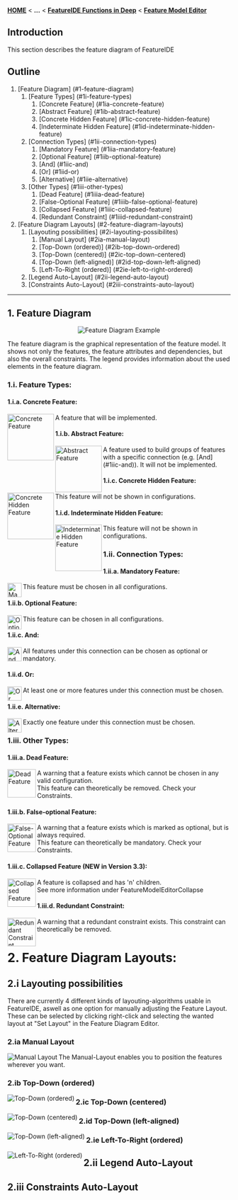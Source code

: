 <!-- Breadcrumb -->
[**HOME**](https://github.com/FeatureIDE/FeatureIDE/wiki) < **...** < [**FeatureIDE Functions in Deep**](https://github.com/FeatureIDE/FeatureIDE/wiki/FeatureIDE-Functions-in-Deep) < [**Feature Model Editor**](https://github.com/FeatureIDE/FeatureIDE/wiki/Feature-Model-Editor)

<!-- Introduction -->
## Introduction
This section describes the feature diagram of FeatureIDE

<!-- Outline -->
## Outline
1. [Feature Diagram] (#1-feature-diagram)  
    1. [Feature Types] (#1i-feature-types)  
        1. [Concrete Feature] (#1ia-concrete-feature)  
        2. [Abstract Feature] (#1ib-abstract-feature)  
        3. [Concrete Hidden Feature] (#1ic-concrete-hidden-feature)  
        4. [Indeterminate Hidden Feature] (#1id-indeterminate-hidden-feature)  
    2. [Connection Types] (#1ii-connection-types)  
        1. [Mandatory Feature] (#1iia-mandatory-feature)  
        2. [Optional Feature] (#1iib-optional-feature)  
        3. [And] (#1iic-and)  
        4. [Or] (#1iid-or)  
        5. [Alternative] (#1iie-alternative)  
    3. [Other Types] (#1iii-other-types)  
        1. [Dead Feature] (#1iiia-dead-feature)  
        2. [False-Optional Feature] (#1iiib-false-optional-feature)  
        3. [Collapsed Feature] (#1iiic-collapsed-feature)
        4. [Redundant Constraint] (#1iiid-redundant-constraint)
2. [Feature Diagram Layouts] (#2-feature-diagram-layouts)
	1. [Layouting possibilities] (#2i-layouting-possibilites) 
		1. [Manual Layout] (#2ia-manual-layout)
		2. [Top-Down (ordered)] (#2ib-top-down-ordered)
		3. [Top-Down (centered)] (#2ic-top-down-centered)
		4. [Top-Down (left-aligned)] (#2id-top-down-left-aligned)
		5. [Left-To-Right (ordered)] (#2ie-left-to-right-ordered)
	2. [Legend Auto-Layout] (#2ii-legend-auto-layout)
	3. [Constraints Auto-Layout] (#2iii-constraints-auto-layout)


***

<!-- Content -->
## 1. Feature Diagram
<p align="center">
<img alt="Feature Diagram Example" src="https://github.com/FeatureIDE/FeatureIDE/wiki/Assets/FeatureModelEditor/FeatureDiagram/FeatureDiagram.png">
</p>
The feature diagram is the graphical representation of the feature model.
It shows not only the features, the feature attributes and dependencies, but also the overall constraints.
The legend provides information about the used elements in the feature diagram.

### 1.i. Feature Types:

#### 1.i.a. Concrete Feature:
<img width="105px" align="left" alt="Concrete Feature" src="https://github.com/FeatureIDE/FeatureIDE/wiki/Assets/FeatureModelEditor/FeatureDiagram/Concrete.png">

A feature that will be implemented.

#### 1.i.b. Abstract Feature:
<img width="105px" align="left" alt="Abstract Feature" src="https://github.com/FeatureIDE/FeatureIDE/wiki/Assets/FeatureModelEditor/FeatureDiagram/Abstract.png">

A feature used to build groups of features with a specific connection (e.g. [And] (#1iic-and)). It will not be implemented.

#### 1.i.c. Concrete Hidden Feature:
<img width="105px" align="left" alt="Concrete Hidden Feature" src="https://github.com/FeatureIDE/FeatureIDE/wiki/Assets/FeatureModelEditor/FeatureDiagram/ConcreteHidden.png">

This feature will not be shown in configurations.

#### 1.i.d. Indeterminate Hidden Feature:
<img width="105px" align="left" alt="Indeterminate Hidden Feature" src="https://github.com/FeatureIDE/FeatureIDE/wiki/Assets/FeatureModelEditor/FeatureDiagram/IndeterminateHidden.png">
This feature will not be shown in configurations.

### 1.ii. Connection Types:

#### 1.ii.a. Mandatory Feature:
<img width="32px" align="left" alt="Mandatory Feature" src="https://github.com/FeatureIDE/FeatureIDE/wiki/Assets/FeatureModelEditor/FeatureDiagram/Mandatory.png">

This feature must be chosen in all configurations.

#### 1.ii.b. Optional Feature:
<img width="32px" align="left" alt="Optional Feature" src="https://github.com/FeatureIDE/FeatureIDE/wiki/Assets/FeatureModelEditor/FeatureDiagram/Optional.png">

This feature can be chosen in all configurations.

#### 1.ii.c. And:
<img width="32px" align="left" alt="And" src="https://github.com/FeatureIDE/FeatureIDE/wiki/Assets/FeatureModelEditor/FeatureDiagram/And.png">

All features under this connection can be chosen as optional or mandatory.

#### 1.ii.d. Or:

<img width="32px" align="left" alt="Or" src="https://github.com/FeatureIDE/FeatureIDE/wiki/Assets/FeatureModelEditor/FeatureDiagram/Or.png">

At least one or more features under this connection must be chosen.

#### 1.ii.e. Alternative:

<img width="32px" align="left" alt="Alternative" src="https://github.com/FeatureIDE/FeatureIDE/wiki/Assets/FeatureModelEditor/FeatureDiagram/Alternative.png">

Exactly one feature under this connection must be chosen.

### 1.iii. Other Types:

#### 1.iii.a. Dead Feature:

<img width="64px" align="left" alt="Dead Feature" src="https://github.com/FeatureIDE/FeatureIDE/wiki/Assets/FeatureModelEditor/FeatureDiagram/DeadFeature.png">

A warning that a feature exists which cannot be chosen in any valid configuration.  
This feature can theoretically be removed. Check your Constraints.  

#### 1.iii.b. False-optional Feature:

<img width="64px" align="left" alt="False-Optional Feature" src="https://github.com/FeatureIDE/FeatureIDE/wiki/Assets/FeatureModelEditor/FeatureDiagram/FalseOptionalFeature.png">

A warning that a feature exists which is marked as optional, but is always required.  
This feature can theoretically be mandatory. Check your Constraints.  

#### 1.iii.c. Collapsed Feature (NEW in Version 3.3):

<img width="64px" align="left" alt="Collapsed Feature" src="https://github.com/FeatureIDE/FeatureIDE/wiki/Assets/under_construction.png">

A feature is collapsed and has 'n' children.  
See more information under FeatureModelEditorCollapse  

#### 1.iii.d. Redundant Constraint:

<img width="64px" align="left" alt="Redundant Constraint" src="https://github.com/FeatureIDE/FeatureIDE/wiki/Assets/FeatureModelEditor/FeatureDiagram/RedundantConstraint.png">

A warning that a redundant constraint exists.
This constraint can theoretically be removed.  

# 2. Feature Diagram Layouts:

## 2.i Layouting possibilities



There are currently 4 different kinds of layouting-algorithms usable in FeatureIDE, aswell as one option for manually adjusting the Feature Layout. These can be selected by clicking right-click and selecting the wanted layout at "Set Layout" in the Feature Diagram Editor.

### 2.ia Manual Layout

<img align="left" alt="Manual Layout" src="https://github.com/FeatureIDETeam2/FeatureIDE/wiki/Assets/FeatureModelEditor/FeatureDiagram/ManualLayout.png">

The Manual-Layout enables you to position the features wherever you want.

### 2.ib Top-Down (ordered)

<img align="left" alt="Top-Down (ordered)" src="https://github.com/FeatureIDETeam2/FeatureIDE/wiki/Assets/FeatureModelEditor/FeatureDiagram/TopDownOrdered.png">

### 2.ic Top-Down (centered)


<img align="left" alt="Top-Down (centered)" src="https://github.com/FeatureIDETeam2/FeatureIDE/wiki/Assets/FeatureModelEditor/FeatureDiagram/TopDownCentered.png">

### 2.id Top-Down (left-aligned)

<img align="left" alt="Top-Down (left-aligned)" src="https://github.com/FeatureIDETeam2/FeatureIDE/wiki/Assets/FeatureModelEditor/FeatureDiagram/TopDownLeftAligned.png">

### 2.ie Left-To-Right (ordered)

<img align="left" alt="Left-To-Right (ordered)" src="https://github.com/FeatureIDETeam2/FeatureIDE/wiki/Assets/FeatureModelEditor/FeatureDiagram/LeftToRightOrdered.png">

## 2.ii Legend Auto-Layout
## 2.iii Constraints Auto-Layout



